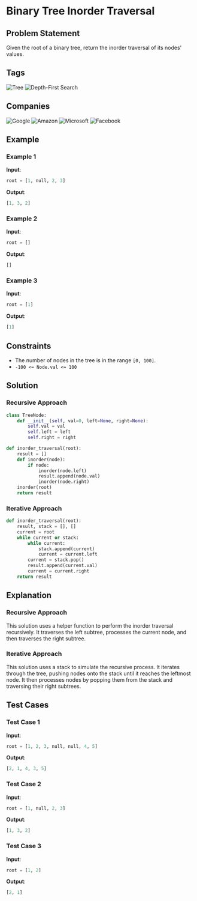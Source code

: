 # Binary Tree Inorder Traversal

## Problem Statement
Given the root of a binary tree, return the inorder traversal of its nodes' values.

## Tags
![Tree](https://img.shields.io/badge/-Tree-blue) ![Depth-First Search](https://img.shields.io/badge/-Depth--First%20Search-green)

## Companies
![Google](https://img.shields.io/badge/-Google-red) ![Amazon](https://img.shields.io/badge/-Amazon-orange) ![Microsoft](https://img.shields.io/badge/-Microsoft-blue) ![Facebook](https://img.shields.io/badge/-Facebook-darkblue)

## Example
### Example 1
**Input**: 
```python
root = [1, null, 2, 3]
```
**Output**: 
```python
[1, 3, 2]
```

### Example 2
**Input**: 
```python
root = []
```
**Output**: 
```python
[]
```

### Example 3
**Input**: 
```python
root = [1]
```
**Output**: 
```python
[1]
```

## Constraints
- The number of nodes in the tree is in the range `[0, 100]`.
- `-100 <= Node.val <= 100`

## Solution
### Recursive Approach
```python
class TreeNode:
    def __init__(self, val=0, left=None, right=None):
        self.val = val
        self.left = left
        self.right = right

def inorder_traversal(root):
    result = []
    def inorder(node):
        if node:
            inorder(node.left)
            result.append(node.val)
            inorder(node.right)
    inorder(root)
    return result
```

### Iterative Approach
```python
def inorder_traversal(root):
    result, stack = [], []
    current = root
    while current or stack:
        while current:
            stack.append(current)
            current = current.left
        current = stack.pop()
        result.append(current.val)
        current = current.right
    return result
```

## Explanation
### Recursive Approach
This solution uses a helper function to perform the inorder traversal recursively. It traverses the left subtree, processes the current node, and then traverses the right subtree.

### Iterative Approach
This solution uses a stack to simulate the recursive process. It iterates through the tree, pushing nodes onto the stack until it reaches the leftmost node. It then processes nodes by popping them from the stack and traversing their right subtrees.

## Test Cases
### Test Case 1
**Input**: 
```python
root = [1, 2, 3, null, null, 4, 5]
```
**Output**: 
```python
[2, 1, 4, 3, 5]
```

### Test Case 2
**Input**: 
```python
root = [1, null, 2, 3]
```
**Output**: 
```python
[1, 3, 2]
```

### Test Case 3
**Input**: 
```python
root = [1, 2]
```
**Output**: 
```python
[2, 1]
```

